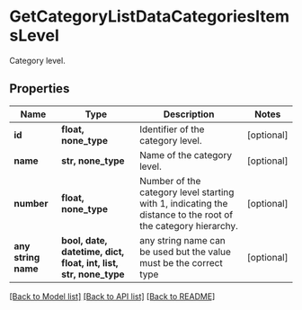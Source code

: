 # GetCategoryListDataCategoriesItemsLevel

Category level.

## Properties
Name | Type | Description | Notes
------------ | ------------- | ------------- | -------------
**id** | **float, none_type** | Identifier of the category level. | [optional] 
**name** | **str, none_type** | Name of the category level. | [optional] 
**number** | **float, none_type** | Number of the category level starting with 1, indicating the distance to the root of the category hierarchy. | [optional] 
**any string name** | **bool, date, datetime, dict, float, int, list, str, none_type** | any string name can be used but the value must be the correct type | [optional]

[[Back to Model list]](../README.md#documentation-for-models) [[Back to API list]](../README.md#documentation-for-api-endpoints) [[Back to README]](../README.md)


